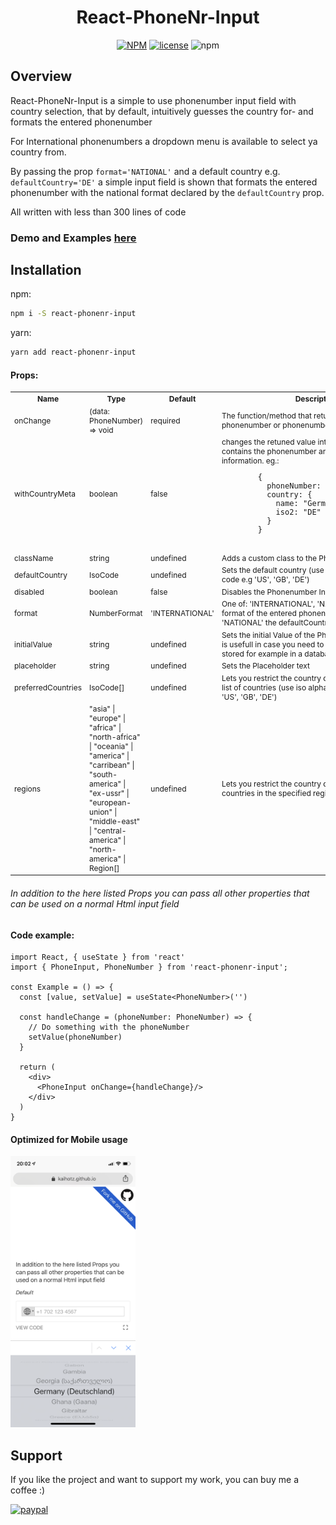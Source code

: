<h1 align="center">React-PhoneNr-Input</h1>

<div align="center">

[![NPM](https://img.shields.io/npm/v/react-phonenr-input.svg)](https://www.npmjs.com/package/react-phonenr-input)
[![license](https://img.shields.io/badge/license-MIT-green.svg)](https://github.com/KaiHotz/react-formik-ui/blob/master/LICENSE)
![npm](https://img.shields.io/npm/dw/react-phonenr-input)

</div>

## Overview
React-PhoneNr-Input is a simple to use phonenumber input field with country selection, that by default, intuitively guesses the country for- and formats the entered phonenumber

For International phonenumbers a dropdown menu is available to select ya country from.

By passing the prop `format='NATIONAL'` and a default country e.g. `defaultCountry='DE'`  a simple input field is shown that formats the entered phonenumber with the national format declared by the `defaultCountry` prop.

All written with less than 300 lines of code


### Demo and Examples [here](https://kaihotz.github.io/React-PhoneNr-Input/)


## Installation
npm:
```sh
npm i -S react-phonenr-input
```

yarn:
```sh
yarn add react-phonenr-input
```

#### Props:
<table style="font-size: 12px">
  <tr>
    <th>Name</th>
    <th>Type</th>
    <th>Default</th>
    <th>Description</th>
  </tr>
  <tr>
    <td>onChange</td>
    <td>(data: PhoneNumber) => void</td>
    <td>required</td>
    <td>The function/method that returns the entered phonenumber or phonenumber object</td>
  </tr>
  <tr>
    <td>withCountryMeta</td>
    <td>boolean</td>
    <td>false</td>
    <td>
      changes the retuned value into an Object that contains the phonenumber and the country information.
      eg.:
      <pre>
        {
          phoneNumber: "+49 176 12345678",
          country: {
            name: "Germany (Deutschland)"
            iso2: "DE"
          }
        }
      </pre>
    </td>
  </tr>
  <tr>
    <td>className</td>
    <td>string</td>
    <td>undefined</td>
    <td>Adds a custom class to the Phonenumber Input Field</td>
  </tr>
  <tr>
    <td>defaultCountry</td>
    <td>IsoCode</td>
    <td>undefined</td>
    <td>Sets the default country (use iso alpha-2 country code e.g 'US', 'GB', 'DE')</td>
  </tr>
  <tr>
    <td>disabled</td>
    <td>boolean</td>
    <td>false</td>
    <td>Disables the Phonenumber Input Field</td>
  </tr>
  <tr>
    <td>format</td>
    <td>NumberFormat</td>
    <td>'INTERNATIONAL'</td>
    <td>One of: 'INTERNATIONAL', 'NATIONAL'. Sets the format of the entered  phonenumber, in case of 'NATIONAL' the defaultCountry must be set</td>
  </tr>
  <tr>
    <td>initialValue</td>
    <td>string</td>
    <td>undefined</td>
    <td>Sets the initial Value of the Phonenumber Input. This is usefull in case you need to set a phonenumber stored for example in a database</td>
  </tr>
  <tr>
    <td>placeholder</td>
    <td>string</td>
    <td>undefined</td>
    <td>Sets the Placeholder text</td>
  </tr>
  <tr>
    <td>preferredCountries</td>
    <td>IsoCode[]</td>
    <td>undefined</td>
    <td>Lets you restrict the country dropdown to a specific list of countries (use iso alpha-2 country code e.g 'US', 'GB', 'DE')</td>
  </tr>
  <tr>
    <td>regions</td>
    <td>"asia" | "europe" | "africa" | "north-africa" | "oceania" | "america" | "carribean" | "south-america" | "ex-ussr" | "european-union" | "middle-east" | "central-america" | "north-america" | Region[]</td>
    <td>undefined</td>
    <td>Lets you restrict the country dropdown to a list of countries in the specified regions</td>
  </tr>
</table>

###### In addition to the here listed Props you can pass all other properties that can be used on a normal Html input field

#### Code example:
```tsx
import React, { useState } from 'react'
import { PhoneInput, PhoneNumber } from 'react-phonenr-input';

const Example = () => {
  const [value, setValue] = useState<PhoneNumber>('')

  const handleChange = (phoneNumber: PhoneNumber) => {
    // Do something with the phoneNumber
    setValue(phoneNumber)
  }

  return (
    <div>
      <PhoneInput onChange={handleChange}/>
    </div>
  )
}
```

#### Optimized for Mobile usage

<img src="https://raw.githubusercontent.com/KaiHotz/React-PhoneNr-Input/master/styleguide/mobile.png" width="200" alt="mobile">


## Support
If you like the project and want to support my work, you can buy me a coffee :)

[![paypal](https://img.shields.io/badge/donate-paypal-blue.svg)](https://paypal.me/kaihotz)

